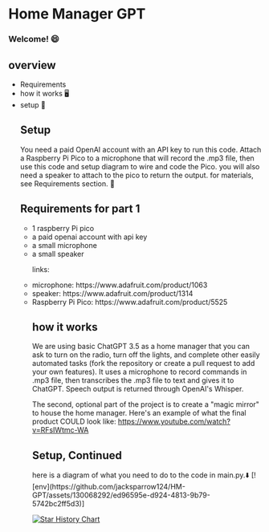 <h1> Home Manager GPT</h1>
<h3> Welcome! 😄</h3>
<h2> overview </h2>
<ul> 
  <li [Requirements] (https://github.com/jacksparrow124/HM-GPT#requirements-for-part-1)>Requirements</li>
  <li>how it works 🖥️ </li>
  <li>setup 🎈</li>
<h2> Setup</h2>
  <p>
    You need a paid OpenAI account with an API key to run this code. Attach a Raspberry Pi Pico to a microphone that will record the .mp3 file, then use this code and setup diagram to wire and code the Pico. you will also need a speaker to attach to the pico to return the output. for materials, see Requirements section. 🙂
  </p>
<h2>Requirements for part 1</h2>
  <ul>
    <li>1 raspberry Pi pico </li>
    <li>a paid openai account with api key</li>
    <li>a small microphone</li>
    <li>a small speaker</li>
  <p>links:</p>
    <li>microphone: https://www.adafruit.com/product/1063</li>
    <li>speaker: https://www.adafruit.com/product/1314</li>
    <li>Raspberry Pi Pico: https://www.adafruit.com/product/5525</li>
    
<h2>how it works</h2>
  <p>
  We are using basic ChatGPT 3.5 as a home manager that you can ask to turn on the radio, turn off the lights, and complete other easily automated tasks (fork the repository or create a pull request to add your own features). It uses a microphone to record commands in .mp3 file, then transcribes the .mp3 file to text and gives it to ChatGPT. Speech output is returned through OpenAI's Whisper.
 
The second, optional part of the project is to create a "magic mirror" to house the home manager. Here's an example of what the final product COULD look like: https://www.youtube.com/watch?v=RFsIWtmc-WA
  </p>
    <h2>Setup, Continued</h2>
    here is a diagram of what you need to do to the code in main.py.⬇️
    [![env](https://github.com/jacksparrow124/HM-GPT/assets/130068292/ed96595e-d924-4813-9b79-5742bc2ff5d3)]

 

[![Star History Chart](https://api.star-history.com/svg?repos=jacksparrow124/HM-Gpt&type=Date)](https://star-history.com/#jacksparrow124/HM-Gpt&Date)

